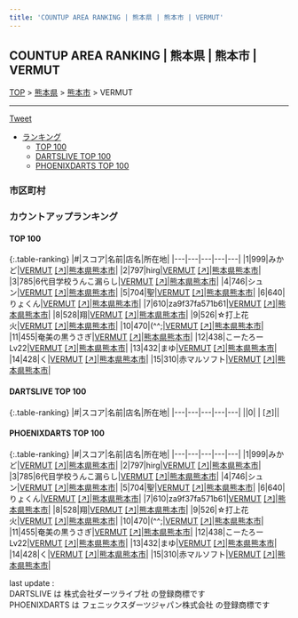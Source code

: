 ```yaml
---
title: 'COUNTUP AREA RANKING | 熊本県 | 熊本市 | VERMUT'
---
```

## COUNTUP AREA RANKING | 熊本県 | 熊本市 | VERMUT

[TOP](/darts/rank/) > [熊本県](/darts/rank/熊本県/) > [熊本市](/darts/rank/熊本県/熊本市/) > VERMUT

___

<a href="https://twitter.com/share?ref_src=twsrc%5Etfw" data-text="COUNTUP AREA RANKING | 熊本県熊本市VERMUT" class="twitter-share-button" data-hashtags="DARTSLIVE,PHOENIXDARTS,darts,ダーツ" data-show-count="false">Tweet</a>

* [ランキング](#カウントアップランキング)
    * [TOP 100](#top-100)
    * [DARTSLIVE TOP 100](#dartslive-top-100)
    * [PHOENIXDARTS TOP 100](#phoenixdarts-top-100)

### 市区町村

<ul>

</ul>

### カウントアップランキング

#### TOP 100



{:.table-ranking}
|#|スコア|名前|店名|所在地|
|---|---|---|---|---|
|1|999|<span class="rank-name-pd">みかど</span>|<a href="/darts/rank/shops/53884.html">VERMUT</a> <a href="https://vs.phoenixdarts.com/jp/shop/shopDetailInfo/s_53884?s_seq=53884">[↗]</a>|<a href="/darts/rank/熊本県/熊本市">熊本県熊本市</a>|
|2|797|<span class="rank-name-pd">hirg</span>|<a href="/darts/rank/shops/53884.html">VERMUT</a> <a href="https://vs.phoenixdarts.com/jp/shop/shopDetailInfo/s_53884?s_seq=53884">[↗]</a>|<a href="/darts/rank/熊本県/熊本市">熊本県熊本市</a>|
|3|785|<span class="rank-name-pd">6代目学校うんこ漏らし</span>|<a href="/darts/rank/shops/53884.html">VERMUT</a> <a href="https://vs.phoenixdarts.com/jp/shop/shopDetailInfo/s_53884?s_seq=53884">[↗]</a>|<a href="/darts/rank/熊本県/熊本市">熊本県熊本市</a>|
|4|746|<span class="rank-name-pd">シュン</span>|<a href="/darts/rank/shops/53884.html">VERMUT</a> <a href="https://vs.phoenixdarts.com/jp/shop/shopDetailInfo/s_53884?s_seq=53884">[↗]</a>|<a href="/darts/rank/熊本県/熊本市">熊本県熊本市</a>|
|5|704|<span class="rank-name-pd">聖</span>|<a href="/darts/rank/shops/53884.html">VERMUT</a> <a href="https://vs.phoenixdarts.com/jp/shop/shopDetailInfo/s_53884?s_seq=53884">[↗]</a>|<a href="/darts/rank/熊本県/熊本市">熊本県熊本市</a>|
|6|640|<span class="rank-name-pd">りょくん</span>|<a href="/darts/rank/shops/53884.html">VERMUT</a> <a href="https://vs.phoenixdarts.com/jp/shop/shopDetailInfo/s_53884?s_seq=53884">[↗]</a>|<a href="/darts/rank/熊本県/熊本市">熊本県熊本市</a>|
|7|610|<span class="rank-name-pd">za9f37fa571b61</span>|<a href="/darts/rank/shops/53884.html">VERMUT</a> <a href="https://vs.phoenixdarts.com/jp/shop/shopDetailInfo/s_53884?s_seq=53884">[↗]</a>|<a href="/darts/rank/熊本県/熊本市">熊本県熊本市</a>|
|8|528|<span class="rank-name-pd">翔</span>|<a href="/darts/rank/shops/53884.html">VERMUT</a> <a href="https://vs.phoenixdarts.com/jp/shop/shopDetailInfo/s_53884?s_seq=53884">[↗]</a>|<a href="/darts/rank/熊本県/熊本市">熊本県熊本市</a>|
|9|526|<span class="rank-name-pd">☆打上花火</span>|<a href="/darts/rank/shops/53884.html">VERMUT</a> <a href="https://vs.phoenixdarts.com/jp/shop/shopDetailInfo/s_53884?s_seq=53884">[↗]</a>|<a href="/darts/rank/熊本県/熊本市">熊本県熊本市</a>|
|10|470|<span class="rank-name-pd">(^^;</span>|<a href="/darts/rank/shops/53884.html">VERMUT</a> <a href="https://vs.phoenixdarts.com/jp/shop/shopDetailInfo/s_53884?s_seq=53884">[↗]</a>|<a href="/darts/rank/熊本県/熊本市">熊本県熊本市</a>|
|11|455|<span class="rank-name-pd">奄美の黒うさぎ</span>|<a href="/darts/rank/shops/53884.html">VERMUT</a> <a href="https://vs.phoenixdarts.com/jp/shop/shopDetailInfo/s_53884?s_seq=53884">[↗]</a>|<a href="/darts/rank/熊本県/熊本市">熊本県熊本市</a>|
|12|438|<span class="rank-name-pd">こーたろーLv22</span>|<a href="/darts/rank/shops/53884.html">VERMUT</a> <a href="https://vs.phoenixdarts.com/jp/shop/shopDetailInfo/s_53884?s_seq=53884">[↗]</a>|<a href="/darts/rank/熊本県/熊本市">熊本県熊本市</a>|
|13|432|<span class="rank-name-pd">まゆ</span>|<a href="/darts/rank/shops/53884.html">VERMUT</a> <a href="https://vs.phoenixdarts.com/jp/shop/shopDetailInfo/s_53884?s_seq=53884">[↗]</a>|<a href="/darts/rank/熊本県/熊本市">熊本県熊本市</a>|
|14|428|<span class="rank-name-pd">く</span>|<a href="/darts/rank/shops/53884.html">VERMUT</a> <a href="https://vs.phoenixdarts.com/jp/shop/shopDetailInfo/s_53884?s_seq=53884">[↗]</a>|<a href="/darts/rank/熊本県/熊本市">熊本県熊本市</a>|
|15|310|<span class="rank-name-pd">赤マルソフト</span>|<a href="/darts/rank/shops/53884.html">VERMUT</a> <a href="https://vs.phoenixdarts.com/jp/shop/shopDetailInfo/s_53884?s_seq=53884">[↗]</a>|<a href="/darts/rank/熊本県/熊本市">熊本県熊本市</a>|


#### DARTSLIVE TOP 100



{:.table-ranking}
|#|スコア|名前|店名|所在地|
|---|---|---|---|---|
||0|<span class="rank-name-dl"> </span>|<a href="/darts/rank/shops/.html"></a> <a href="">[↗]</a>|<a href="/darts/rank//"></a>|


#### PHOENIXDARTS TOP 100



{:.table-ranking}
|#|スコア|名前|店名|所在地|
|---|---|---|---|---|
|1|999|<span class="rank-name-pd">みかど</span>|<a href="/darts/rank/shops/53884.html">VERMUT</a> <a href="https://vs.phoenixdarts.com/jp/shop/shopDetailInfo/s_53884?s_seq=53884">[↗]</a>|<a href="/darts/rank/熊本県/熊本市">熊本県熊本市</a>|
|2|797|<span class="rank-name-pd">hirg</span>|<a href="/darts/rank/shops/53884.html">VERMUT</a> <a href="https://vs.phoenixdarts.com/jp/shop/shopDetailInfo/s_53884?s_seq=53884">[↗]</a>|<a href="/darts/rank/熊本県/熊本市">熊本県熊本市</a>|
|3|785|<span class="rank-name-pd">6代目学校うんこ漏らし</span>|<a href="/darts/rank/shops/53884.html">VERMUT</a> <a href="https://vs.phoenixdarts.com/jp/shop/shopDetailInfo/s_53884?s_seq=53884">[↗]</a>|<a href="/darts/rank/熊本県/熊本市">熊本県熊本市</a>|
|4|746|<span class="rank-name-pd">シュン</span>|<a href="/darts/rank/shops/53884.html">VERMUT</a> <a href="https://vs.phoenixdarts.com/jp/shop/shopDetailInfo/s_53884?s_seq=53884">[↗]</a>|<a href="/darts/rank/熊本県/熊本市">熊本県熊本市</a>|
|5|704|<span class="rank-name-pd">聖</span>|<a href="/darts/rank/shops/53884.html">VERMUT</a> <a href="https://vs.phoenixdarts.com/jp/shop/shopDetailInfo/s_53884?s_seq=53884">[↗]</a>|<a href="/darts/rank/熊本県/熊本市">熊本県熊本市</a>|
|6|640|<span class="rank-name-pd">りょくん</span>|<a href="/darts/rank/shops/53884.html">VERMUT</a> <a href="https://vs.phoenixdarts.com/jp/shop/shopDetailInfo/s_53884?s_seq=53884">[↗]</a>|<a href="/darts/rank/熊本県/熊本市">熊本県熊本市</a>|
|7|610|<span class="rank-name-pd">za9f37fa571b61</span>|<a href="/darts/rank/shops/53884.html">VERMUT</a> <a href="https://vs.phoenixdarts.com/jp/shop/shopDetailInfo/s_53884?s_seq=53884">[↗]</a>|<a href="/darts/rank/熊本県/熊本市">熊本県熊本市</a>|
|8|528|<span class="rank-name-pd">翔</span>|<a href="/darts/rank/shops/53884.html">VERMUT</a> <a href="https://vs.phoenixdarts.com/jp/shop/shopDetailInfo/s_53884?s_seq=53884">[↗]</a>|<a href="/darts/rank/熊本県/熊本市">熊本県熊本市</a>|
|9|526|<span class="rank-name-pd">☆打上花火</span>|<a href="/darts/rank/shops/53884.html">VERMUT</a> <a href="https://vs.phoenixdarts.com/jp/shop/shopDetailInfo/s_53884?s_seq=53884">[↗]</a>|<a href="/darts/rank/熊本県/熊本市">熊本県熊本市</a>|
|10|470|<span class="rank-name-pd">(^^;</span>|<a href="/darts/rank/shops/53884.html">VERMUT</a> <a href="https://vs.phoenixdarts.com/jp/shop/shopDetailInfo/s_53884?s_seq=53884">[↗]</a>|<a href="/darts/rank/熊本県/熊本市">熊本県熊本市</a>|
|11|455|<span class="rank-name-pd">奄美の黒うさぎ</span>|<a href="/darts/rank/shops/53884.html">VERMUT</a> <a href="https://vs.phoenixdarts.com/jp/shop/shopDetailInfo/s_53884?s_seq=53884">[↗]</a>|<a href="/darts/rank/熊本県/熊本市">熊本県熊本市</a>|
|12|438|<span class="rank-name-pd">こーたろーLv22</span>|<a href="/darts/rank/shops/53884.html">VERMUT</a> <a href="https://vs.phoenixdarts.com/jp/shop/shopDetailInfo/s_53884?s_seq=53884">[↗]</a>|<a href="/darts/rank/熊本県/熊本市">熊本県熊本市</a>|
|13|432|<span class="rank-name-pd">まゆ</span>|<a href="/darts/rank/shops/53884.html">VERMUT</a> <a href="https://vs.phoenixdarts.com/jp/shop/shopDetailInfo/s_53884?s_seq=53884">[↗]</a>|<a href="/darts/rank/熊本県/熊本市">熊本県熊本市</a>|
|14|428|<span class="rank-name-pd">く</span>|<a href="/darts/rank/shops/53884.html">VERMUT</a> <a href="https://vs.phoenixdarts.com/jp/shop/shopDetailInfo/s_53884?s_seq=53884">[↗]</a>|<a href="/darts/rank/熊本県/熊本市">熊本県熊本市</a>|
|15|310|<span class="rank-name-pd">赤マルソフト</span>|<a href="/darts/rank/shops/53884.html">VERMUT</a> <a href="https://vs.phoenixdarts.com/jp/shop/shopDetailInfo/s_53884?s_seq=53884">[↗]</a>|<a href="/darts/rank/熊本県/熊本市">熊本県熊本市</a>|


<div class="footer border-top border-gray-light mt-5 pt-3 text-right text-gray">
    last update : <span style="font-weight: italic" id="foot_last_modified"></span><br />
    DARTSLIVE は 株式会社ダーツライブ社 の登録商標です<br />
    PHOENIXDARTS は フェニックスダーツジャパン株式会社 の登録商標です<br />
</div>

<script src="https://cdnjs.cloudflare.com/ajax/libs/jquery.tablesorter/2.31.3/js/jquery.tablesorter.min.js" integrity="sha512-qzgd5cYSZcosqpzpn7zF2ZId8f/8CHmFKZ8j7mU4OUXTNRd5g+ZHBPsgKEwoqxCtdQvExE5LprwwPAgoicguNg==" crossorigin="anonymous" referrerpolicy="no-referrer"></script>
<link rel="stylesheet" href="https://cdnjs.cloudflare.com/ajax/libs/jquery.tablesorter/2.31.3/css/theme.default.min.css" integrity="sha512-wghhOJkjQX0Lh3NSWvNKeZ0ZpNn+SPVXX1Qyc9OCaogADktxrBiBdKGDoqVUOyhStvMBmJQ8ZdMHiR3wuEq8+w==" crossorigin="anonymous" referrerpolicy="no-referrer" />
<script>
$(function() {
    $(".table-ranking").tablesorter({sortList:[[0, 0]]});
    $("#foot_last_modified").text(formatDate(new Date(document.lastModified), 'yyyy-MM-dd HH:mm:ss'));
});
</script>

<script async src="https://platform.twitter.com/widgets.js" charset="utf-8"></script>